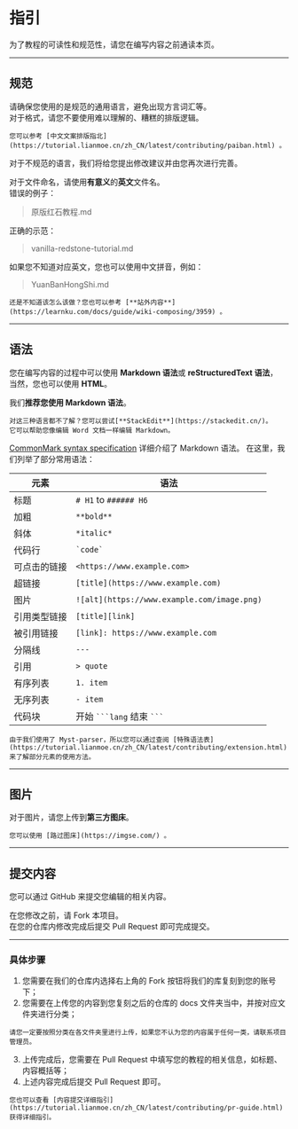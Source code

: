 # 指引
为了教程的可读性和规范性，请您在编写内容之前通读本页。  

***

## 规范
请确保您使用的是规范的通用语言，避免出现方言词汇等。<br>
对于格式，请您不要使用难以理解的、糟糕的排版逻辑。  

```{seealso}
您可以参考 [中文文案排版指北](https://tutorial.lianmoe.cn/zh_CN/latest/contributing/paiban.html) 。  
```

对于不规范的语言，我们将给您提出修改建议并由您再次进行完善。  

对于文件命名，请使用**有意义**的**英文**文件名。   
错误的例子：<br>

> 原版红石教程.md<br>

正确的示范：<br>

> vanilla-redstone-tutorial.md<br>

如果您不知道对应英文，您也可以使用中文拼音，例如： <br>

> YuanBanHongShi.md<br>



````{tip}
还是不知道该怎么该做？您也可以参考 [**站外内容**](https://learnku.com/docs/guide/wiki-composing/3959) 。
````

***

## 语法

您在编写内容的过程中可以使用 **Markdown 语法**或 **reStructuredText 语法**，  
当然，您也可以使用 **HTML**。

我们**推荐您使用 Markdown 语法**。

````{tip}
对这三种语言都不了解？您可以尝试[**StackEdit**](https://stackedit.cn/)。  
它可以帮助您像编辑 Word 文档一样编辑 Markdown。
````

[CommonMark syntax specification](https://spec.commonmark.org/) 详细介绍了 Markdown 语法。
在这里，我们列举了部分常用语法：

元素            | 语法
--------------- | -------------------------------------------
标题            | `# H1` to `###### H6`
加粗            | `**bold**`
斜体            | `*italic*`
代码行          | `` `code` ``
可点击的链接    | `<https://www.example.com>`
超链接          | `[title](https://www.example.com)`
图片            | `![alt](https://www.example.com/image.png)`
引用类型链接    | `[title][link]`
被引用链接      | `[link]: https://www.example.com`
分隔线          | `---`
引用            | `> quote`
有序列表        | `1. item`
无序列表        | `- item`
代码块          | 开始 ```` ```lang ````  结束 ```` ``` ````

````{seealso}
由于我们使用了 Myst-parser，所以您可以通过查阅 [特殊语法表](https://tutorial.lianmoe.cn/zh_CN/latest/contributing/extension.html) 来了解部分元素的使用方法。
````

***

## 图片
对于图片，请您上传到**第三方图床**。  

````{tip}
您可以使用 [路过图床](https://imgse.com/) 。
````

***

## 提交内容
您可以通过 GitHub 来提交您编辑的相关内容。  

在您修改之前，请 Fork 本项目。  
在您的仓库内修改完成后提交 Pull Request 即可完成提交。  

***

### 具体步骤
1. 您需要在我们的仓库内选择右上角的 Fork 按钮将我们的库复刻到您的账号下；
2. 您需要在上传您的内容到您复刻之后的仓库的 docs 文件夹当中，并按对应文件夹进行分类；

````{important}
请您一定要按照分类在各文件夹里进行上传，如果您不认为您的内容属于任何一类，请联系项目管理员。
````
3. 上传完成后，您需要在 Pull Request 中填写您的教程的相关信息，如标题、内容概括等；
4. 上述内容完成后提交 Pull Request 即可。

````{seealso}
您也可以查看 [内容提交详细指引](https://tutorial.lianmoe.cn/zh_CN/latest/contributing/pr-guide.html) 获得详细指引。
````
